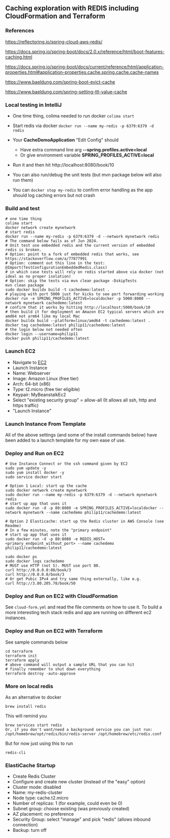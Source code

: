 ## Caching exploration with REDIS including CloudFormation and Terraform

### References
https://reflectoring.io/spring-cloud-aws-redis/

https://docs.spring.io/spring-boot/docs/2.0.x/reference/html/boot-features-caching.html

https://docs.spring.io/spring-boot/docs/current/reference/html/application-properties.html#application-properties.cache.spring.cache.cache-names

https://www.baeldung.com/spring-boot-evict-cache

https://www.baeldung.com/spring-setting-ttl-value-cache


### Local testing in IntelliJ
* One time thing, colima needed to run docker 
```colima start```
* Start redis via docker
```docker run --name my-redis -p 6379:6379 -d redis```

* Your **CacheDemoApplication** "Edit Config" should 
  * Have extra command line arg **--spring.profiles.active=local**
  * Or give environment 
  variable **SPRING_PROFILES_ACTIVE=local**
* Run it and then hit http://localhost:8080/book/10
* You can also run/debug the unit tests (but mvn package below will also run them)
* You can `docker stop my-redis` to confirm error handling as the app should log caching errors but not crash


### Build and test 
```
# one time thing
colima start
docker network create mynetwork
# start redis
docker run --name my-redis -p 6379:6379 -d --network mynetwork redis
# The command below fails as of Jun 2024.
# Unit test use embedded redis and the current version of embedded redis is broken.
# Option: point to a fork of embedded redis that works, see https://stackoverflow.com/a/77877991
# Option: comment out this line in the test: @Import(TestConfigurationEmbeddedRedis.class)
# in which case tests will rely on redis started above via docker (not ideal as no proper isolation)
# Option: skip the tests via mvn clean package -DskipTests
mvn clean package
sudo docker buildx build -t cachedemo:latest .
# playing with port 5000 just for kicks to see port forwarding working
docker run -e SPRING_PROFILES_ACTIVE=localdocker -p 5000:8080 --network mynetwork cachedemo:latest
# confirm that it works by hitting http://localhost:5000/book/10
# then build it for deployment on Amazon EC2 typical servers which are amd64 not arm64 like my local Mac
docker buildx build --platform=linux/amd64 -t cachedemo:latest .
docker tag cachedemo:latest philip11/cachedemo:latest
# the login below not needed often
docker login --username=philip11
docker push philip11/cachedemo:latest
```

### Launch EC2
* Navigate to [EC2](https://us-east-1.console.aws.amazon.com/ec2/home?region=us-east-1) 
* Launch Instance
* Name: Webserver
* Image: Amazon Linux (free tier)
* Arch: 64-bit (x86)
* Type: t2.micro (free tier eligible)
* Keypair: MyBeanstalkEc2
* Select "existing security group" = allow-all
  (It allows all ssh, http and https traffic)
* "Launch Instance"

### Launch Instance From Template
All of the above settings (and some of the install commands below)
have been added to a launch template for my own ease of use.

### Deploy and Run on EC2
```
# Use Instance Connect or the ssh command given by EC2
sudo yum update -y
sudo yum install docker -y
sudo service docker start

# Option 1 Local: start up the cache
sudo docker network create mynetwork
sudo docker run --name my-redis -p 6379:6379 -d --network mynetwork redis
# start up app that uses it
sudo docker run -d -p 80:8080 -e SPRING_PROFILES_ACTIVE=localdocker --network mynetwork --name cachedemo philip11/cachedemo:latest

# Option 2 Elasticache: start up the Redis cluster in AWS Console (see Readme)
# In a few minutes, note the "primary endpoint"
# start up app that uses it
sudo docker run -d -p 80:8080 -e REDIS_HOST=<primary_endpoint_without_port> --name cachedemo philip11/cachedemo:latest

sudo docker ps
sudo docker logs cachedemo
# MUST use HTTP (not S). MUST use port 80.
curl http://0.0.0.0:80/book/3
curl http://0.0.0.0/book/3
# Or get Pubic IPv4 and try same thing externally, like e.g.
curl http://3.80.205.78/book/50
```

### Deploy and Run on EC2 with CloudFormation
See ```cloud-form.yml``` and read the file comments on how to use it.
To build a more interesting tech stack redis and app are running on different ec2 instances.

### Deploy and Run on EC2 with Terraform
See sample commands below
```
cd terraform
terraform init
terraform apply
# above command will output a sample URL that you can hit
# finally remember to shut down everything
terraform destroy -auto-approve
``` 

### More on local redis
As an alternative to docker
```
brew install redis
```
This will remind you
```
brew services start redis
Or, if you don't want/need a background service you can just run:
/opt/homebrew/opt/redis/bin/redis-server /opt/homebrew/etc/redis.conf
```
But for now just using this to run
```
redis-cli
```

### ElastiCache Startup
* Create Redis Cluster
* Configure and create new cluster (instead of the "easy" option)
* Cluster mode: disabled
* Name: my-redis-cluster
* Node type: cache.t2.micro
* Number of replicas: 1 (for example, could even be 0)
* Subnet group: choose existing (was previously created)
* AZ placement: no preference
* Security Group: select "manage" and pick "redis" (allows inbound connection)
* Backup: turn off
